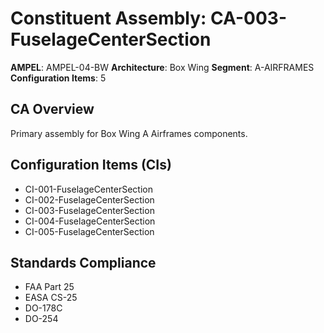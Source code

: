 # Constituent Assembly: CA-003-FuselageCenterSection

**AMPEL**: AMPEL-04-BW
**Architecture**: Box Wing
**Segment**: A-AIRFRAMES
**Configuration Items**: 5

## CA Overview
Primary assembly for Box Wing A Airframes components.

## Configuration Items (CIs)
- CI-001-FuselageCenterSection
- CI-002-FuselageCenterSection
- CI-003-FuselageCenterSection
- CI-004-FuselageCenterSection
- CI-005-FuselageCenterSection

## Standards Compliance
- FAA Part 25
- EASA CS-25
- DO-178C
- DO-254

